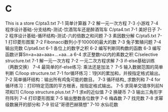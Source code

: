 # C
This is a store
C/pta3.txt
7-1 简单计算器
7-2 解一元一次方程
7-3 小游戏
7-4 程序设计基础-分支结构-测试-饮酒驾车还是醉酒驾车
C/pta4.txt
7-1 美好日子
7-2 程序设计基础-循环结构-测试-六的倍数之和问题
7-3 素因数分解
C/pta5.txt
7-1 打印菱形图案
7-2 Fibonacci数列小于10000的最大的数
7-3 兔子繁殖问题
7-4 输出完数
C/pta6.txt
6-1 各位上的数字之积
6-2 编写判断同构数的函数
6-3 编写函数计算Sn=a+aa+aaa+…+aa…a
6-4 求正整数n以内的素数之积
C/selective structure.txt
7-1 解一元一次方程
7-2 一元二次方程求解
7-3 if-else基础训练（两数交换）
7-4 最简单的if-else练习: 乘法还是加法？
7-5 输入数据范围的简单判断
C/loop structure.txt
7-1 for循环练习：1到X的累加和，并按指定格式输出。
7-2 简单循环结构：输出所有鸡兔可能的数目。
7-3 循环结构_ 求数列和
7-4 for循环练习：打印特定范围的平方根表，按指定格式输出。
7-5 求简单交错序列前N项和[1]
C/loop structure.plus.txt
7-1 求e的近似值
7-2 换硬币
7-3 输出三角形字符阵列
7-4 打印菱形图案
7-5 输出整数各位数字
7-6 梅森数
7-7 找完数
7-8 求幂级数展开的部分和
7-9 验证“哥德巴赫猜想”
7-10 水仙花数
